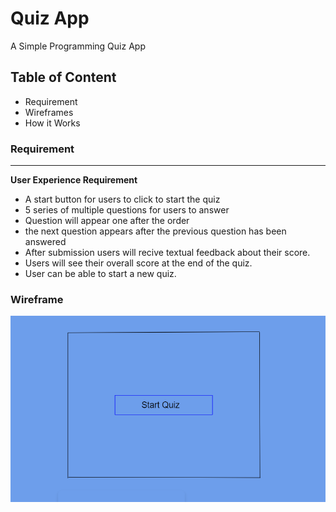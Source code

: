 # Quiz App

A Simple Programming Quiz App

## Table of Content 
- Requirement 
- Wireframes
- How it Works

### Requirement 
---
**User Experience Requirement** 

* A start button for users to click to start the quiz
* 5 series of multiple questions for users to answer
* Question will appear one after the order 
* the next question appears after the previous question has been answered
* After submission users will recive textual feedback about their score.
* Users will see their overall score at the end of the quiz.
* User can be able to start a new quiz.

### Wireframe 
![Start Page](first%20Page%20.png)




